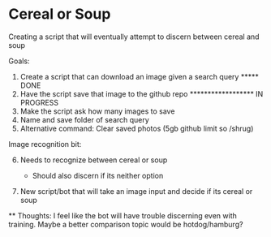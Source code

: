 # Cereal or Soup
Creating a script that will eventually attempt to discern between cereal and soup

Goals:

1. Create a script that can download an image given a search query ***** DONE
2. Have the script save that image to the github repo ****************** IN PROGRESS
3. Make the script ask how many images to save
4. Name and save folder of search query
5. Alternative command: Clear saved photos (5gb github limit so /shrug)

Image recognition bit:

6. Needs to recognize between cereal or soup

   - Should also discern if its neither option
   
7. New script/bot that will take an image input and decide if its cereal or soup 
 
** Thoughts: I feel like the bot will have trouble discerning even with training. Maybe a better comparison topic would be hotdog/hamburg? 
